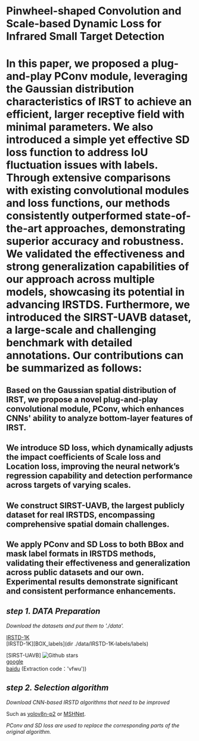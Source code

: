 # **Pinwheel-shaped Convolution and Scale-based Dynamic Loss for Infrared Small Target Detection**

# In this paper, we proposed a plug-and-play PConv module, leveraging the Gaussian distribution characteristics of IRST to achieve an efficient, larger receptive field with minimal parameters. We also introduced a simple yet effective SD loss function to address IoU fluctuation issues with labels. Through extensive comparisons with existing convolutional modules and loss functions, our methods consistently outperformed state-of-the-art approaches, demonstrating superior accuracy and robustness. We validated the effectiveness and strong generalization capabilities of our approach across multiple models, showcasing its potential in advancing IRSTDS. Furthermore, we introduced the SIRST-UAVB dataset, a large-scale and challenging benchmark with detailed annotations. Our contributions can be summarized as follows:
## Based on the Gaussian spatial distribution of IRST, we propose a novel plug-and-play convolutional module, PConv, which enhances CNNs' ability to analyze bottom-layer features of IRST.
## We introduce SD loss, which dynamically adjusts the impact coefficients of Scale loss and Location loss, improving the neural network’s regression capability and detection performance across targets of varying scales.
## We construct SIRST-UAVB, the largest publicly dataset for real IRSTDS, encompassing comprehensive spatial domain challenges.
## We apply PConv and SD Loss to both BBox and mask label formats in IRSTDS methods, validating their effectiveness and generalization across public datasets and our own. Experimental results demonstrate significant and consistent performance enhancements.


## ___step 1.  DATA Preparation___   

  *Download the datasets and put them to './data'.*
  
  [IRSTD-1K](URL 'https://github.com/RuiZhang97/ISNet')  
  [IRSTD-1K][BOX_labels](dir ./data/IRSTD-1K-labels/labels)  

  [SIRST-UAVB]  ![Github stars](https://img.shields.io/badge/License-MIT-blue)    
  [google](URL 'https://drive.google.com/file/d/1hANdynk5C3fUQ1z2CqLRhAqUAfEsaWq8/view?usp=drive_link')  
  [baidu](URL 'https://pan.baidu.com/s/1j3qjk_EvpkjsArGHXyV0qg?pwd=vfwu')  (Extraction code：'vfwu'))


## ___step 2. Selection algorithm___

  *Download CNN-based IRSTD algorithms that need to be improved*  

  Such as [yolov8n-p2](URL 'https://github.com/ultralytics/ultralytics.git') or [MSHNet](URL 'https://github.com/Lliu666/MSHNet').

  *PConv and SD loss are used to replace the corresponding parts of the original algorithm.*

  



    
  
 



